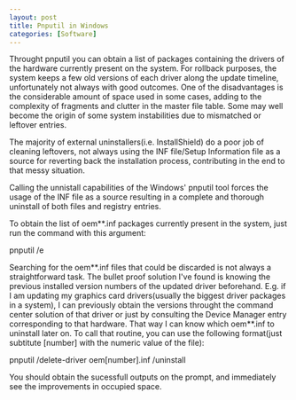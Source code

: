 ```yaml
---
layout: post
title: Pnputil in Windows
categories: [Software]
---
```


Throught pnputil you can obtain a list of packages containing the drivers of the hardware currently present on the system. For rollback purposes, the system keeps a few old versions of each driver along the update timeline, unfortunately not always with good outcomes. One of the disadvantages is the considerable amount of space used in some cases, adding to the complexity of fragments and clutter in the master file table. Some may well become the origin of some system instabilities due to mismatched or leftover entries. 

The majority of external uninstallers(i.e. InstallShield) do a poor job of cleaning leftovers, not always using the INF file/Setup Information file as a source for reverting back the installation process, contributing in the end to that messy situation. 

Calling the unnistall capabilities of the Windows' pnputil tool forces the usage of the INF file as a source resulting in a complete and thorough uninstall of both files and registry entries. 

To obtain the list of oem**.inf packages currently present in the system, just run the command with this argument: 
<p class="message">pnputil /e</p>

Searching for the oem**.inf files that could be discarded is not always a straightforward task. The bullet proof solution I've found is knowing the previous installed version numbers of the updated driver beforehand. E.g. if I am updating my graphics card drivers(usually the biggest driver packages in a system), I can previously obtain the versions throught the command center solution of that driver or just by consulting the Device Manager entry corresponding to that hardware. That way I can know which oem**.inf to uninstall later on. 
To call that routine, you can use the following format(just subtitute [number] with the numeric value of the file): 
<p class="message">pnputil /delete-driver oem[number].inf /uninstall</p>

You should obtain the sucessfull outputs on the prompt, and immediately see the improvements in occupied space. 
